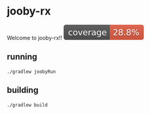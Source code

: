 # jooby-rx
Welcome to jooby-rx!!
![Coverage](.github/badges/jacoco.svg)

## running

    ./gradlew joobyRun

## building

    ./gradlew build

